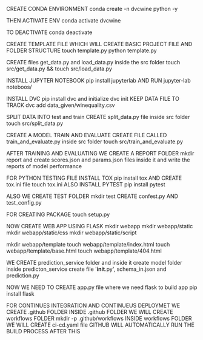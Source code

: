 CREATE CONDA ENVIRONMENT
conda create -n dvcwine python -y

THEN ACTIVATE ENV
conda activate dvcwine

TO DEACTIVATE
conda deactivate

CREATE TEMPLATE FILE WHICH WILL CREATE BASIC PROJECT FILE AND FOLDER STRUCTURE
touch template.py
python template.py

CREATE files get_data.py and load_data.py inside the src folder
touch src/get_data.py && touch src/load_data.py

INSTALL JUPYTER NOTEBOOK
pip install jupyterlab
AND RUN
jupyter-lab noteboos/

INSTALL DVC
pip install dvc
and initialize
dvc init
KEEP DATA FILE TO TRACK
dvc add data_given/winequality.csv

SPLIT DATA INTO test and train 
CREATE split_data.py file inside src folder
touch src/split_data.py

CREATE A MODEL TRAIN AND EVALUATE
CREATE FILE CALLED train_and_evaluate.py inside src folder
touch src/train_and_evaluate.py

AFTER TRAINING AND EVALUATING WE CREATE A REPORT FOLDER
mkdir report
and create scores.json and params.json files inside it
and write the reports of model performance

FOR PYTHON TESTING FILE INSTALL TOX
pip install tox
AND CREATE tox.ini file
touch tox.ini
ALSO INSTALL PYTEST
pip install pytest

ALSO WE CREATE TEST FOLDER
mkdir test
CREATE confest.py AND test_config.py

FOR CREATING PACKAGE 
touch setup.py

NOW CREATE WEB APP USING FLASK
mkdir webapp
mkdir webapp/static
mkdir webapp/static/css
mkdir webapp/static/script


mkdir webapp/template
touch webapp/template/index.html
touch webapp/template/base.html
touch webapp/template/404.html

WE CREATE prediction_service folder and inside it create model folder
inside predicton_service create file '__init__.py', schema_in.json and prediction.py


NOW WE NEED TO CREATE app.py file where we need flask to build app
pip install flask 


FOR CONTINUES INTEGRATION AND CONTINUEUS DEPLOYMET WE CREATE .github FOLDER
INSIDE .github FOLDER WE WILL CREATE workflows FOLDER
mkdir -p .github/workflows
INSIDE workflows FOLDER WE WILL CREATE ci-cd.yaml file GITHUB WILL AUTOMATICALLY RUN THE BUILD PROCESS AFTER THIS


